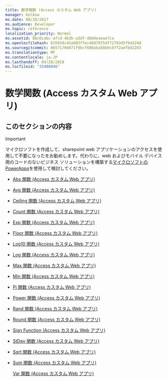 ```yaml
---
title: 数学関数 (Access カスタム Web アプリ)
manager: kelbow
ms.date: 08/18/2017
ms.audience: Developer
ms.topic: reference
localization_priority: Normal
ms.assetid: 88c6cabc-afcd-4b3b-a3df-d0d4eaeae7ca
ms.openlocfilehash: 63593dc45a083ffec46879f54ff2783d5f945248
ms.sourcegitcommit: 8657170d071f9bcf680aba50b9c07f2a4fb82283
ms.translationtype: MT
ms.contentlocale: ja-JP
ms.lasthandoff: 04/28/2019
ms.locfileid: "33408846"
---
```

# <a name="math-functions-access-custom-web-app"></a>数学関数 (Access カスタム Web アプリ)

## <a name="in-this-section"></a>このセクションの内容

> [!IMPORTANT]
> マイクロソフトを作成して、sharepoint web アプリケーションのアクセスを使用して不要になったをお勧めします。代わりに、web およびモバイル デバイス用のコードのないビジネス ソリューションを構築する[マイクロソフトの PowerApps](https://powerapps.microsoft.com/en-us/)を使用して検討してください。 
  
- [Abs 関数 (Access カスタム Web アプリ)](abs-function-access-custom-web-app.md)
    
- [Avg 関数 (Access カスタム Web アプリ)](avg-function-access-custom-web-app.md)
    
- [Ceiling 関数 (Access カスタム Web アプリ)](ceiling-function-access-custom-web-app.md)
    
- [Count 関数 (Access カスタム Web アプリ)](count-function-access-custom-web-app.md)
    
- [Exp 関数 (Access カスタム Web アプリ)](exp-function-access-custom-web-app.md)
    
- [Floor 関数 (Access カスタム Web アプリ)](floor-function-access-custom-web-app.md)
    
- [Log10 関数 (Access カスタム Web アプリ)](log10-function-access-custom-web-app.md)
    
- [Log 関数 (Access カスタム Web アプリ)](log-function-access-custom-web-app.md)
    
- [Max 関数 (Access カスタム Web アプリ)](max-function-access-custom-web-app.md)
    
- [Min 関数 (Access カスタム Web アプリ)](min-function-access-custom-web-app.md)
    
- [Pi 関数 (Access カスタム Web アプリ)](pi-function-access-custom-web-app.md)
    
- [Power 関数 (Access カスタム Web アプリ)](power-function-access-custom-web-app.md)
    
- [Rand 関数 (Access カスタム Web アプリ)](rand-function-access-custom-web-app.md)
    
- [Round 関数 (Access カスタム Web アプリ)](round-function-access-custom-web-app.md)
    
- [Sign Function (Access カスタム Web アプリ)](sign-function-access-custom-web-app.md)
    
- [StDev 関数 (Access カスタム Web アプリ)](stdev-function-access-custom-web-app.md)
    
- [Sqrt 関数 (Access カスタム Web アプリ)](sqrt-function-access-custom-web-app.md)
    
- [Sum 関数 (Access カスタム Web アプリ)](sum-function-access-custom-web-app.md)
    
    [Var 関数 (Access カスタム Web アプリ)](var-function-access-custom-web-app.md)
    

